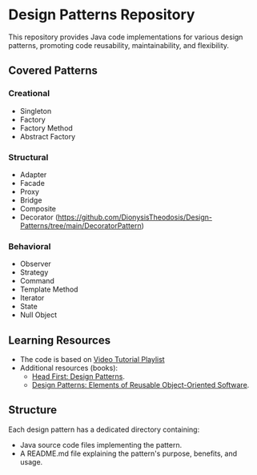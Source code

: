 # Design Patterns Repository

This repository provides Java code implementations for various design patterns, promoting code reusability, maintainability, and flexibility.

## Covered Patterns

### Creational
- Singleton
- Factory
- Factory Method
- Abstract Factory

### Structural
- Adapter
- Facade
- Proxy
- Bridge
- Composite
- Decorator (https://github.com/DionysisTheodosis/Design-Patterns/tree/main/DecoratorPattern)

### Behavioral
- Observer
- Strategy
- Command
- Template Method
- Iterator
- State
- Null Object

## Learning Resources

- The code is based on [Video Tutorial Playlist](https://www.youtube.com/playlist?list=PLCOO6j3cDu94FP8pMPOigpyy0XoQkdKBW)
- Additional resources (books):
  - [Head First: Design Patterns](https://www.youtube.com/redirect?event=video_description&redir_token=QUFFLUhqbEpKYlVyY0ZzeUZTUlVwal83OGNBd3FWUWU4d3xBQ3Jtc0ttRTV5M0J3bnVQc0t4RVJUbVNvSWFmdk13QXpzNW51YVJVOFNJdmw3dVVsVkZtY1M3Tk1lTWZBNzVEcjFxZFhYWUpReGJsV3FKTEpUalJNYzNtWm5VTDFnSVgxMkRhbUdXTDFjY3BoYjlnWDcxc0ViWQ&q=https%3A%2F%2Fgeni.us%2FnlbA6&v=GCraGHx6gso).
  - [Design Patterns: Elements of Reusable Object-Oriented Software](https://www.youtube.com/redirect?event=video_description&redir_token=QUFFLUhqbk90OHJNckc1QjBCV3piNGFGTDY5S0JJb0p2UXxBQ3Jtc0trMDA1eFZic2FRTzFvUF9Bd2xVMWI5SVBtV25Gc1dkdEMxNHVIdHVFclpHYXNLemF4blROMFJwUGZLVVdiRmkxRnNLa2dNekhOY1NZQm9LQmljM1NEVDBINjlQN3ZWUzg1alU2SVFOZnNKaXhMZ2NBNA&q=https%3A%2F%2Fgeni.us%2FPsXmo&v=GCraGHx6gso). 

## Structure

Each design pattern has a dedicated directory containing:

- Java source code files implementing the pattern.
- A README.md file explaining the pattern's purpose, benefits, and usage.
